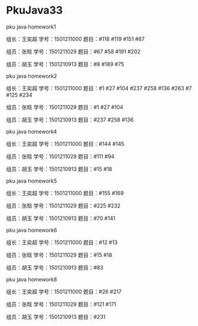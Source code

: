 # PkuJava33
pku java homework1
<p>组长：王奕超  学号：1501211000 题目：#118 #119 #151 #67</p>
<p>组员：张晗    学号：1501211029 题目：#67 #58 #191 #202</p>
<p>组员：胡玉    学号：1501210913 题目：#8 #189 #75</p>
pku java homework2
<p>组长：王奕超  学号：1501211000 题目：#1 #27 #104 #237 #258 #136 #263 #7 #125 #234</p>
<p>组员：张晗    学号：1501211029 题目：#1 #27 #104</p>
<p>组员：胡玉    学号：1501210913 题目：#237 #258 #136</p>
pku java homework4
<p>组长：王奕超  学号：1501211000 题目：#144 #145</p>
<p>组员：张晗    学号：1501211029 题目：#111 #94</p>
<p>组员：胡玉    学号：1501210913 题目：#15 #18</p>
pku java homework5
<p>组长：王奕超  学号：1501211000 题目：#155 #169</p>
<p>组员：张晗    学号：1501211029 题目：#225 #232</p>
<p>组员：胡玉    学号：1501210913 题目：#70 #141</p>
pku java homework6
<p>组长：王奕超  学号：1501211000 题目：#12 #13</p>
<p>组员：张晗    学号：1501211029 题目：#15 #18</p>
<p>组员：胡玉    学号：1501210913 题目：#83</p>
pku java homework8
<p>组长：王奕超  学号：1501211000 题目：#26 #217</p>
<p>组员：张晗    学号：1501211029 题目：#121 #171</p>
<p>组员：胡玉    学号：1501210913 题目：#231</p>

